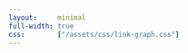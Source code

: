 ```yaml
---
layout:     minimal
full-width: true
css:        ["/assets/css/link-graph.css"]
---
```


<script src="//unpkg.com/d3-dsv"></script>
<script src="//unpkg.com/dat.gui"></script>
<script src="//unpkg.com/three"></script>
<script src="//unpkg.com/d3-octree"></script>
<script src="//unpkg.com/d3-force-3d"></script>
<script src="//unpkg.com/3d-force-graph"></script>

<div id="graph"></div>

<script type="module">

fetch('json/inside-corona.json').then(res => res.json()).then(gData => {

  gData.links.forEach(link => {
    const a = gData.nodes[link.source];
    const b = gData.nodes[link.target];
    !a.neighbors && (a.neighbors = []);
    !b.neighbors && (b.neighbors = []);
    a.neighbors.push(b);
    b.neighbors.push(a);

    !a.links && (a.links = []);
    !b.links && (b.links = []);
    a.links.push(link);
    b.links.push(link);
  });

  const highlightNodes = new Set();
  const highlightLinks = new Set();
  let hoverNode = null;

  const Graph = ForceGraph3D()
    (document.getElementById('graph'))
    .nodeThreeObject(node => {
      const imgTexture = new THREE.TextureLoader().load(`${node.image}`);
      const material = new THREE.SpriteMaterial({ map: imgTexture });
      const sprite = new THREE.Sprite(material);
      sprite.scale.set(12, 12);
      return sprite;
    })
    .graphData(gData)
    .dagMode(null)
    .nodeLabel('title')
    .nodeAutoColorBy('group')
    .linkLabel('title')
    //.linkWidth(link => link.state == "current" ? 1 : 0.5)
    .linkWidth(link => highlightLinks.has(link) ? 1 : 0.5)
    .linkDirectionalParticles(link => highlightLinks.has(link) ? 2 : 0)
    .linkDirectionalParticleWidth(1)
    .onNodeHover(node => {
      // no state change
      if ((!node && !highlightNodes.size) || (node && hoverNode === node)) return;

      highlightNodes.clear();
      highlightLinks.clear();

      if (node) {
        highlightNodes.add(node);
        node.neighbors.forEach(neighbor => highlightNodes.add(neighbor));
        node.links.forEach(link => highlightLinks.add(link));
      }

      hoverNode = node || null;
      updateHighlight();
    })
    .onLinkHover(link => {

      highlightNodes.clear();
      highlightLinks.clear();

      if (link) {
        highlightLinks.add(link);
        highlightNodes.add(link.source);
        highlightNodes.add(link.target);
      }

      updateHighlight();
    })
    .linkOpacity(0.4)
    .linkAutoColorBy('group')
    .onNodeClick(node => {
      if (node.link.length) {
        window.open(node.link);
        window.focus();
      }
    })
    .onNodeRightClick(node => {
      // Aim at node from outside it
      const distance = 40;
      const distRatio = 1 + distance/Math.hypot(node.x, node.y, node.z);
      Graph.cameraPosition(
        { x: node.x * distRatio, y: node.y * distRatio, z: node.z * distRatio }, // new position
        node, // lookAt ({ x, y, z })
        3000  // ms transition duration
      );
    })
    .onNodeDragEnd(node => {
      node.fx = node.x;
      node.fy = node.y;
      node.fz = node.z;
    })
    .onLinkClick(link => {
      if (link.link.length) {
        window.open(link.link);
        window.focus();
      }
    });

  const linkForce = Graph
    .d3Force('link')
    .distance(link => settings.Length)

  const settings = { 'Orientation': null, 'Length': 80, 'Mode': 3, 'Search': ""};
  const gui = new dat.GUI();

  gui.add(settings, 'Orientation', [null, 'td', 'bu', 'lr', 'rl', 'zout', 'zin', 'radialout', 'radialin'])
      .onChange(orientation => Graph && Graph.dagMode(orientation) && Graph.numDimensions(settings.Mode));
  gui.add(settings, 'Mode', ['3', '2', '1'])
      .onChange(mode => Graph && Graph.dagMode(settings.Orientation) && Graph.numDimensions(mode));

  const settingsLength = gui.add(settings, 'Length', 0, 200);
  settingsLength.onChange(updateLinkDistance);

  gData.groups.forEach((group) => {
    settings[group] = true;
    gui.add(settings, group).listen().onChange( function() {
      updateNodes()
    });
  });

  const searchField = gui.add(settings, 'Search').listen().onFinishChange( function(searchString) {
    //filterNodes(searchString)
    updateNodes();
  });

  function updateNodes() {
    let groupIDs = [];
    gData.groups.forEach((group) => {
      if (settings[group]) {
        let newNodes = gData.nodes.filter(n => n.group == group);
        newNodes.forEach((node) => {groupIDs.push(node.id)}); 
      };
    });
    groupIDs = [...new Set(groupIDs)];
    let nodes = gData.nodes.filter(n => groupIDs.includes(n.id));
    let links = gData.links.filter(l => groupIDs.includes(l.source.id) && groupIDs.includes(l.target.id));
    if (searchField.object.Search !== "") {
      let searchIDs = [];
      let regexp = new RegExp(searchField.object.Search, 'gi');
      let searchNodes = nodes.filter(n => !!n.title.match(regexp));
      let searchLinks = links.filter(l => !!l.title.match(regexp));
      searchNodes.forEach((node) => { if (groupIDs.includes(node.id)) searchIDs.push(node.id) });
      searchNodes.forEach((node) => { node.neighbors.forEach((neighbor) => { if (groupIDs.includes(node.id)) searchIDs.push(neighbor.id) }) }); 
      searchLinks.forEach((link) => { if (groupIDs.includes(link.source.id) && groupIDs.includes(link.target.id)) searchIDs.push(link.source.id, link.target.id) });
      searchIDs = [...new Set(searchIDs)];
      nodes = nodes.filter(n => searchIDs.includes(n.id));
      links = links.filter(l => searchIDs.includes(l.source.id) && searchIDs.includes(l.target.id));
    }
    Graph.graphData({ nodes, links });
  }

  function filterNodes(searchString) {
    //console.log(searchField.object.Search);
    let { nodes, links } = Graph.graphData();
    let regexp = new RegExp(searchString, 'gi');
    let searchNodes = gData.nodes.filter(n => !!n.title.match(regexp));
    let searchLinks = gData.links.filter(l => !!l.title.match(regexp));
    let nodeIDs = [];
    searchLinks.forEach((link) => {nodeIDs.push(link.source.id, link.target.id)}); 
    searchNodes.forEach((node) => {nodeIDs.push(node.id)}); 
    searchNodes.forEach((node) => {node.neighbors.forEach((neighbor) => nodeIDs.push(neighbor.id))}); 
    nodeIDs = [...new Set(nodeIDs)];
    nodes = gData.nodes.filter(n => nodeIDs.includes(n.id));
    links = gData.links.filter(l => nodeIDs.includes(l.source.id) && nodeIDs.includes(l.target.id));
    Graph.graphData({ nodes, links });

  }

  function updateLinkDistance() {
    linkForce.distance(link => settings.Length);
    Graph.numDimensions(settings.Mode); // Re-heat simulation
  }

  function updateHighlight() {
  // trigger update of highlighted objects in scene
  Graph
    .linkWidth(Graph.linkWidth())
    .linkDirectionalParticles(Graph.linkDirectionalParticles());
  }

});

  </script>
<body>
